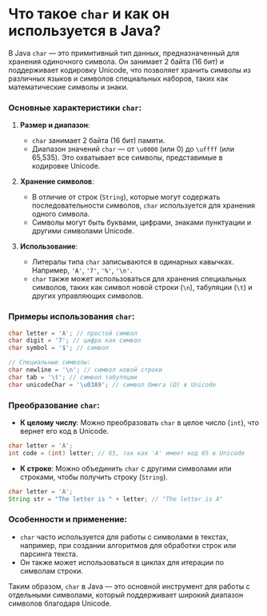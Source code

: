 # Что такое `char` и как он используется в Java?

В Java `char` — это примитивный тип данных, предназначенный для хранения одиночного символа. Он занимает 2 байта (16 бит) и поддерживает кодировку Unicode, что позволяет хранить символы из различных языков и символов специальных наборов, таких как математические символы и знаки.

### Основные характеристики `char`:

1. **Размер и диапазон**:
   - `char` занимает 2 байта (16 бит) памяти.
   - Диапазон значений `char` — от `\u0000` (или 0) до `\uffff` (или 65,535). Это охватывает все символы, представимые в кодировке Unicode.

2. **Хранение символов**:
   - В отличие от строк (`String`), которые могут содержать последовательности символов, `char` используется для хранения одного символа.
   - Символы могут быть буквами, цифрами, знаками пунктуации и другими символами Unicode.

3. **Использование**:
   - Литералы типа `char` записываются в одинарных кавычках. Например, `'A'`, `'7'`, `'%'`, `'\n'`.
   - `char` также может использоваться для хранения специальных символов, таких как символ новой строки (`\n`), табуляции (`\t`) и других управляющих символов.

### Примеры использования `char`:

```java
char letter = 'A'; // простой символ
char digit = '7'; // цифра как символ
char symbol = '$'; // символ

// Специальные символы:
char newline = '\n'; // символ новой строки
char tab = '\t'; // символ табуляции
char unicodeChar = '\u03A9'; // символ Омега (Ω) в Unicode
```

### Преобразование `char`:

- **К целому числу**: Можно преобразовать `char` в целое число (`int`), что вернет его код в Unicode.

```java
char letter = 'A';
int code = (int) letter; // 65, так как 'A' имеет код 65 в Unicode
```

- **К строке**: Можно объединить `char` с другими символами или строками, чтобы получить строку (`String`).

```java
char letter = 'A';
String str = "The letter is " + letter; // "The letter is A"
```

### Особенности и применение:
- `char` часто используется для работы с символами в текстах, например, при создании алгоритмов для обработки строк или парсинга текста.
- Он также может использоваться в циклах для итерации по символам строки.

Таким образом, `char` в Java — это основной инструмент для работы с отдельными символами, который поддерживает широкий диапазон символов благодаря Unicode.